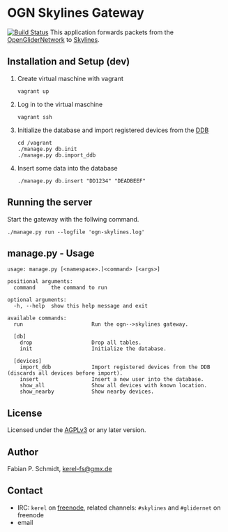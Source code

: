 # OGN Skylines Gateway
[![Build Status](https://travis-ci.org/kerel-fs/ogn-skylines-gateway.png?branch=master)](https://travis-ci.org/kerel-fs/ogn-skylines-gateway)
This application forwards packets from the [OpenGliderNetwork](http://glidernet.org) to [Skylines](https://skylines.aero).

## Installation and Setup (dev)
1. Create virtual maschine with vagrant
   ```
   vagrant up
   ```

3. Log in to the virtual maschine

   ```
   vagrant ssh
   ```

4. Initialize the database and import registered devices from the [DDB](https://ddb.glidernet.org)

   ```
   cd /vagrant
   ./manage.py db.init
   ./manage.py db.import_ddb
   ```

5. Insert some data into the database

   ```
   ./manage.py db.insert "DD1234" "DEADBEEF"
   ```

## Running the server
Start the gateway with the follwing command.

```
./manage.py run --logfile 'ogn-skylines.log'
```

## manage.py - Usage
```
usage: manage.py [<namespace>.]<command> [<args>]

positional arguments:
  command     the command to run

optional arguments:
  -h, --help  show this help message and exit

available commands:
  run                      Run the ogn-->skylines gateway.

  [db]
    drop                   Drop all tables.
    init                   Initialize the database.

  [devices]
    import_ddb             Import registered devices from the DDB (discards all devices before import).
    insert                 Insert a new user into the database.
    show_all               Show all devices with known location.
    show_nearby            Show nearby devices.
```

## License
Licensed under the [AGPLv3](LICENSE) or any later version.

## Author
Fabian P. Schmidt, <kerel-fs@gmx.de>

## Contact
- IRC: `kerel` on [freenode](https://freenode.net/),
  related channels: `#skylines` and `#glidernet` on freenode
- email
